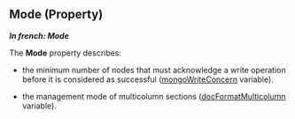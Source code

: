 
## Mode (Property)

***In french: Mode***
	



<a name="XUse"></a>
<a name="Use"></a>
<a name="description"></a>
The **Mode** property describes: 

- the minimum number of nodes that must acknowledge a write operation before it is considered as successful ([mongoWriteConcern](../WDLang4/1000022597.md) variable). 

- the management mode of multicolumn sections ([docFormatMulticolumn](../WDLang1/1000023580.md) variable).




